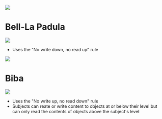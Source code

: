 
![](https://github.com/JonmarCorpuz/SecondBrain/blob/main/Assets/Whitespace.png)

# Bell-La Padula 

![](https://github.com/JonmarCorpuz/SecondBrain/blob/main/Assets/0e6e5d9d80785fc287b4a67e1453b295.png)

* Uses the "No write down, no read up" rule

![](https://github.com/JonmarCorpuz/SecondBrain/blob/main/Assets/Whitespace.png)

# Biba

![](https://github.com/JonmarCorpuz/SecondBrain/blob/main/Assets/895ba351ef24ef6495d290222e49470e.png)

* Uses the "No write up, no read down" rule
* Subjects can reate or write content to objects at or below their level but can only read the contents of objects above the subject's level
